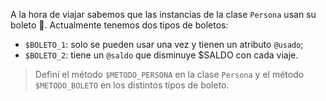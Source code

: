 A la hora de viajar sabemos que las instancias de la clase `Persona` usan su boleto :ticket:. Actualmente tenemos dos tipos de boletos:

* `$BOLETO_1`: solo se pueden usar una vez y tienen un atributo `@usado`;
* `$BOLETO_2`: tiene un `@saldo` que disminuye $SALDO con cada viaje.


> Definí el método `$METODO_PERSONA` en la clase `Persona` y el método `$METODO_BOLETO` en los distintos tipos de boleto.